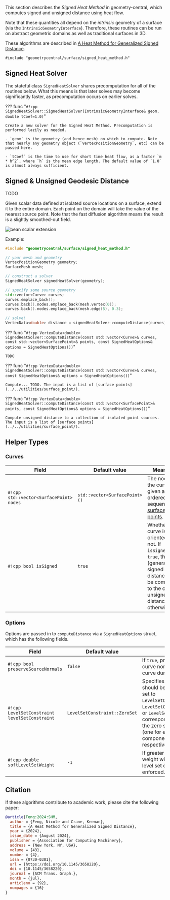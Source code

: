 This section describes the _Signed Heat Method_ in geometry-central, which computes signed and unsigned distance using heat flow.

Note that these quantities all depend on the _intrinsic_ geometry of a surface (via the `IntrinsicGeometryInterface`). Therefore, these routines can be run on abstract geometric domains as well as traditional surfaces in 3D.

These algorithms are described in [A Heat Method for Generalized Signed Distance](https://nzfeng.github.io/research/SignedHeatMethod/SignedDistance.pdf). 

`#include "geometrycentral/surface/signed_heat_method.h"`


## Signed Heat Solver

The stateful class `SignedHeatSolver` shares precomputation for all of the routines below. What this means is that later solves may become significantly faster, as precomputation occurs on earlier solves.

??? func "`#!cpp SignedHeatSolver::SignedHeatSolver(IntrinsicGeometryInterface& geom, double tCoef=1.0)`"

    Create a new solver for the Signed Heat Method. Precomputation is performed lazily as needed.

    - `geom` is the geometry (and hence mesh) on which to compute. Note that nearly any geometry object (`VertexPositionGeometry`, etc) can be passed here.

    - `tCoef` is the time to use for short time heat flow, as a factor `m * h^2`, where `h` is the mean edge length. The default value of `1.0` is almost always sufficient.


## Signed & Unsigned Geodesic Distance

TODO

Given scalar data defined at isolated source locations on a surface, extend it to the entire domain. Each point on the domain will take the value of the nearest source point.  Note that the fast diffusion algorithm means the result is a slightly smoothed-out field.

![bean scalar extension](/media/bean_scalar.jpg)

Example:
```cpp
#include "geometrycentral/surface/signed_heat_method.h"

// your mesh and geometry
VertexPositionGeometry geometry;
SurfaceMesh mesh;

// construct a solver
SignedHeatSolver signedHeatSolver(geometry);

// specify some source geometry
std::vector<Curve> curves;
curves.emplace_back();
curves.back().nodes.emplace_back(mesh.vertex(0));
curves.back().nodes.emplace_back(mesh.edge(5), 0.3);

// solve!
VertexData<double> distance = signedHeatSolver->computeDistance(curves);
```

??? func "`#!cpp VertexData<double> SignedHeatSolver::computeDistance(const std::vector<Curve>& curves, const std::vector<SurfacePoint>& points, const SignedHeatOptions& options = SignedHeatOptions())`"

    TODO

??? func "`#!cpp VertexData<double> SignedHeatSolver::computeDistance(const std::vector<Curve>& curves, const SignedHeatOptions& options = SignedHeatOptions())`"

    Compute... TODO. The input is a list of [surface points](../../utilities/surface_point/).

??? func "`#!cpp VertexData<double> SignedHeatSolver::computeDistance(const std::vector<SurfacePoint>& points, const SignedHeatOptions& options = SignedHeatOptions())`"

    Compute unsigned distance to a collection of isolated point sources. The input is a list of [surface points](../../utilities/surface_point/).


## Helper Types

### Curves

| Field | Default value |Meaning|
|---|---|---|
| `#!cpp std::vector<SurfacePoint> nodes`| `std::vector<SurfacePoint>()` | The nodes of the curve, given as an ordered sequence of [surface points](../../utilities/surface_point/). |
| `#!cpp bool isSigned`| `true` | Whether the curve is oriented or not. If `isSigned` is `true`, then (generalized) signed distance will be computed to the curve; unsigned distance otherwise. |

### Options
Options are passed in to `computeDistance` via a `SignedHeatOptions` struct, which has the following fields.

| Field | Default value |Meaning|
|---|---|---|
| `#!cpp bool preserveSourceNormals`| `false` | If `true`, preserve the initial curve normals at the source curve during vector diffusion. |
| `#!cpp LevelSetConstraint levelSetConstraint`| `LevelSetConstraint::ZeroSet` | Specifies how/if level sets should be preserved. Can be set to `LevelSetConstraint::ZeroSet`, `LevelSetConstraint::Multiple`, or `LevelSetConstraint::None`, corresponding to preserving the zero set, mulitple level sets (one for each curve component), or no level sets, respectively. |
| `#!cpp double softLevelSetWeight`| `-1` | If greater than 0, gives the weight with which the given level set constraint is "softly" enforced. |

## Citation

If these algorithms contribute to academic work, please cite the following paper:

```bib
@article{Feng:2024:SHM,
  author = {Feng, Nicole and Crane, Keenan},
  title = {A Heat Method for Generalized Signed Distance},
  year = {2024},
  issue_date = {August 2024},
  publisher = {Association for Computing Machinery},
  address = {New York, NY, USA},
  volume = {43},
  number = {4},
  issn = {0730-0301},
  url = {https://doi.org/10.1145/3658220},
  doi = {10.1145/3658220},
  journal = {ACM Trans. Graph.},
  month = {jul},
  articleno = {92},
  numpages = {16}
}
```

